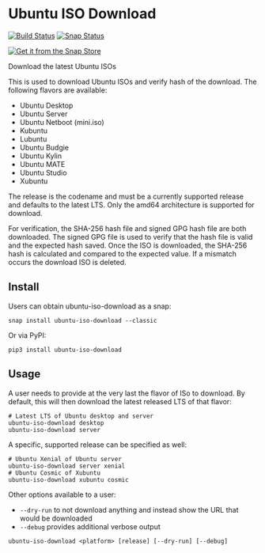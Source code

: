# Ubuntu ISO Download

[![Build Status](https://travis-ci.com/powersj/ubuntu-iso-download.svg?branch=master)](https://travis-ci.com/powersj/ubuntu-iso-download) [![Snap Status](https://build.snapcraft.io/badge/powersj/ubuntu-iso-download.svg)](https://build.snapcraft.io/user/powersj/ubuntu-iso-download)

[![Get it from the Snap Store](https://snapcraft.io/static/images/badges/en/snap-store-black.svg)](https://snapcraft.io/ubuntu-iso-download)

Download the latest Ubuntu ISOs

This is used to download Ubuntu ISOs and verify hash of the download. The following flavors are available:

* Ubuntu Desktop
* Ubuntu Server
* Ubuntu Netboot (mini.iso)
* Kubuntu
* Lubuntu
* Ubuntu Budgie
* Ubuntu Kylin
* Ubuntu MATE
* Ubuntu Studio
* Xubuntu

The release is the codename and must be a currently supported release and defaults to the latest LTS. Only the amd64 architecture is supported for download.

For verification, the SHA-256 hash file and signed GPG hash file are both downloaded. The signed GPG file is used to verify that the hash file is valid and the expected hash saved. Once the ISO is downloaded, the SHA-256 hash is calculated and compared to the expected value. If a mismatch occurs the download ISO is deleted.

## Install

Users can obtain ubuntu-iso-download as a snap:

```shell
snap install ubuntu-iso-download --classic
```

Or via PyPI:

```shell
pip3 install ubuntu-iso-download
```

## Usage

A user needs to provide at the very last the flavor of ISo to download. By default, this will then download the latest released LTS of that flavor:

```shell
# Latest LTS of Ubuntu desktop and server
ubuntu-iso-download desktop
ubuntu-iso-download server
```

A specific, supported release can be specified as well:

```shell
# Ubuntu Xenial of Ubuntu server
ubuntu-iso-download server xenial
# Ubuntu Cosmic of Xubuntu
ubuntu-iso-download xubuntu cosmic
```

Other options available to a user:

* `--dry-run` to not download anything and instead show the URL that would be downloaded
* `--debug` provides additional verbose output

```shell
ubuntu-iso-download <platform> [release] [--dry-run] [--debug]
```

